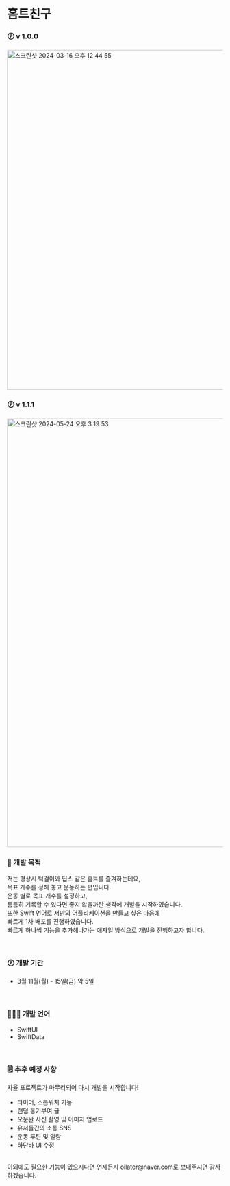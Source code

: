 # 홈트친구

### 🕖  v 1.0.0

<img width="792" alt="스크린샷 2024-03-16 오후 12 44 55" src="https://github.com/oilater/HomeTraining-Friend/assets/115062965/4a3fe24a-4788-473b-9bc5-8b41804ec56c">

### 🕖  v 1.1.1

<img width="999" alt="스크린샷 2024-05-24 오후 3 19 53" src="https://github.com/oilater/HomeTraining-Friend/assets/115062965/1eb7546f-cca7-43d9-8034-174517620b0f">


### 💭  개발 목적

저는 평상시 턱걸이와 딥스 같은 홈트를 즐겨하는데요, <br>
목표 개수를 정해 놓고 운동하는 편입니다. <br>
운동 별로 목표 개수를 설정하고, <br>
틈틈히 기록할 수 있다면 좋지 않을까란 생각에 개발을 시작하였습니다.
<br>
또한 Swift 언어로 저만의 어플리케이션을 만들고 싶은 마음에 <br>
빠르게 1차 배포를 진행하였습니다.<br>
빠르게 하나씩 기능을 추가해나가는 애자일 방식으로 개발을 진행하고자 합니다.

<br>

### 🕖  개발 기간
 - 3월 11월(월) - 15일(금) 약 5일

<br>

### 👨🏻‍💻  개발 언어

- SwiftUI
- SwiftData

<br>

### 🗒️  추후 예정 사항
자율 프로젝트가 마무리되어 다시 개발을 시작합니다!
<br>
- 타이머, 스톱워치 기능
- 랜덤 동기부여 글
- 오운완 사진 촬영 및 이미지 업로드
- 유저들간의 소통 SNS
- 운동 루틴 및 알람
- 하단바 UI 수정

<br>
이외에도 필요한 기능이 있으시다면 언제든지 oilater@naver.com로 보내주시면 감사하겠습니다.


  
